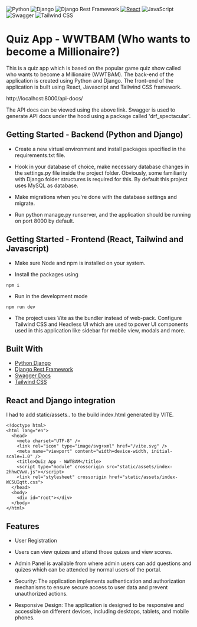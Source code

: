 ![Python](https://img.shields.io/badge/python-3670A0?style=for-the-badge&logo=python&logoColor=ffdd54)
![Django](https://img.shields.io/badge/Django-092E20?style=for-the-badge&logo=django&logoColor=green)
![Django Rest Framework](https://img.shields.io/badge/django%20rest-ff1709?style=for-the-badge&logo=django&logoColor=white)
[![React](https://img.shields.io/badge/-React-%2361DAFB?style=for-the-badge&logo=react&logoColor=white)](https://reactjs.org/)
![JavaScript](https://img.shields.io/badge/javascript-F7DF1E?style=for-the-badge&logo=javascript&logoColor=black)
![Swagger](https://img.shields.io/badge/-Swagger-%23Clojure?style=for-the-badge&logo=swagger&logoColor=white)
![Tailwind CSS](https://img.shields.io/badge/-Tailwind%20CSS-%2338B2AC?style=for-the-badge&logo=tailwind-css&logoColor=white)

# Quiz App - WWTBAM (Who wants to become a Millionaire?)

This is a quiz app which is based on the popular game quiz show called who wants to become a Millionaire (WWTBAM). The back-end of the application is created using Python and Django. The front-end of the application is built using React, Javascript and Tailwind CSS framework.

http://localhost:8000/api-docs/

The API docs can be viewed using the above link. Swagger is used to generate API docs under the hood using a package called 'drf_spectacular'.

## Getting Started - Backend (Python and Django)

* Create a new virtual environment and install packages specified in the requirements.txt file.

* Hook in your database of choice, make necessary database changes in the settings.py file inside the project folder. Obviously, some familiarity with Django folder structures is required for this. By default this project uses MySQL as database.

* Make migrations when you're done with the database settings and migrate.
* Run python manage.py runserver, and the application should be running on port 8000 by default.

## Getting Started - Frontend (React, Tailwind and Javascript)

* Make sure Node and npm is installed on your system.

* Install the packages using 

```
npm i
```

* Run in the development mode 

```
npm run dev
```

* The project uses Vite as the bundler instead of web-pack. Configure Tailwind CSS and Headless UI which are used to power UI components used in this application like sidebar for mobile view, modals and more.

## Built With

* [Python Django](https://www.djangoproject.com/)
* [Django Rest Framework](https://www.django-rest-framework.org/)
* [Swagger Docs](https://swagger.io/)
* [Tailwind CSS](https://tailwindcss.com/)

## React and Django integration

I had to add static/assets.. to the build index.html generated by VITE.

```
<!doctype html>
<html lang="en">
  <head>
    <meta charset="UTF-8" />
    <link rel="icon" type="image/svg+xml" href="/vite.svg" />
    <meta name="viewport" content="width=device-width, initial-scale=1.0" />
    <title>Quiz App - WWTBAM</title>
    <script type="module" crossorigin src="static/assets/index-2hhwCVwV.js"></script>
    <link rel="stylesheet" crossorigin href="static/assets/index-WC5UIqtt.css">
  </head>
  <body>
    <div id="root"></div>
  </body>
</html>

```


## Features 

- User Registration

- Users can view quizes and attend those quizes and view scores.

- Admin Panel is available from where admin users can add questions and quizes which can be attended by normal users of the portal.

- Security: The application implements authentication and authorization mechanisms to ensure secure access to user data and prevent unauthorized actions.

- Responsive Design: The application is designed to be responsive and accessible on different devices, including desktops, tablets, and mobile phones.